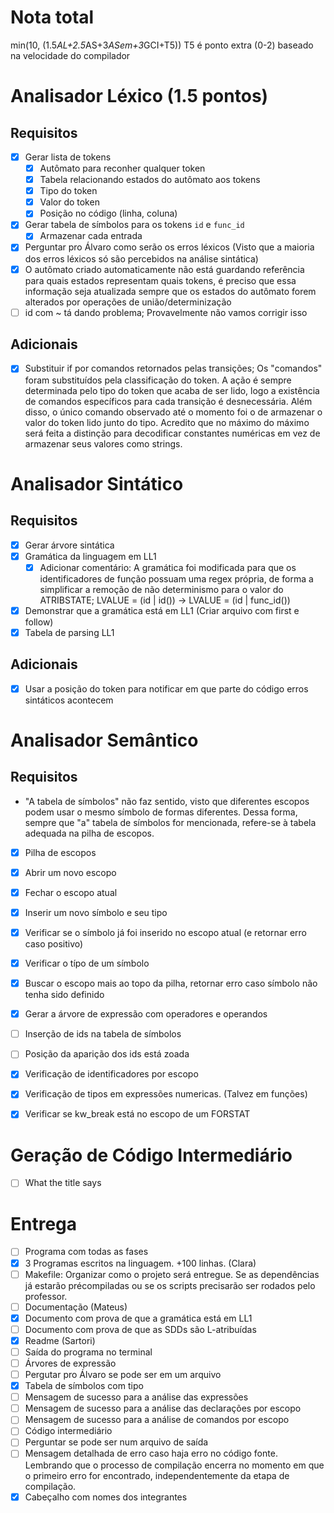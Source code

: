 # Nota total
min(10, (1.5*AL+2.5*AS+3*ASem+3*GCI+T5))
T5 é ponto extra (0-2) baseado na velocidade do compilador

# Analisador Léxico (1.5 pontos)
## Requisitos
- [x] Gerar lista de tokens
  - [x] Autômato para reconher qualquer token
  - [x] Tabela relacionando estados do autômato aos tokens
  - [x] Tipo do token
  - [x] Valor do token
  - [x] Posição no código (linha, coluna)
- [x] Gerar tabela de símbolos para os tokens `id` e `func_id`
  - [x] Armazenar cada entrada
- [x] Perguntar pro Álvaro como serão os erros léxicos (Visto que a maioria dos erros léxicos só são percebidos na análise sintática)
- [x] O autômato criado automaticamente não está guardando referência para quais estados representam quais tokens, é preciso que essa informação seja atualizada sempre que os estados do autômato forem alterados por operações de união/determinização
- [ ] id com ~ tá dando problema; Provavelmente não vamos corrigir isso
## Adicionais
- [x] Substituir if por comandos retornados pelas transições; Os "comandos" foram substituídos pela classificação do token. A ação é sempre determinada pelo tipo do token que acaba de ser lido, logo a existência de comandos específicos para cada transição é desnecessária. Além disso, o único comando observado até o momento foi o de armazenar o valor do token lido junto do tipo. Acredito que no máximo do máximo será feita a distinção para decodificar constantes numéricas em vez de armazenar seus valores como strings.

# Analisador Sintático
## Requisitos
- [x] Gerar árvore sintática
- [x] Gramática da linguagem em LL1
  - [x] Adicionar comentário: A gramática foi modificada para que os identificadores de função possuam uma regex própria, de forma a simplificar a remoção de não determinismo para o valor do ATRIBSTATE; LVALUE = (id | id()) -> LVALUE = (id | func_id())
- [x] Demonstrar que a gramática está em LL1 (Criar arquivo com first e follow)
- [x] Tabela de parsing LL1
## Adicionais
- [x] Usar a posição do token para notificar em que parte do código erros sintáticos acontecem

# Analisador Semântico
## Requisitos
* "A tabela de símbolos" não faz sentido, visto que diferentes escopos podem usar o mesmo símbolo de formas diferentes. Dessa forma, sempre que "a" tabela de símbolos for mencionada, refere-se à tabela adequada na pilha de escopos.
- [x] Pilha de escopos
 - [x] Abrir um novo escopo
 - [x] Fechar o escopo atual
 - [x] Inserir um novo símbolo e seu tipo
  - [x] Verificar se o símbolo já foi inserido no escopo atual (e retornar erro caso positivo)
 - [x] Verificar o típo de um símbolo
  - [x] Buscar o escopo mais ao topo da pilha, retornar erro caso símbolo não tenha sido definido

- [x] Gerar a árvore de expressão com operadores e operandos
- [ ] Inserção de ids na tabela de símbolos
 - [ ] Posição da aparição dos ids está zoada
- [x] Verificação de identificadores por escopo
- [x] Verificação de tipos em expressões numericas. (Talvez em funções)
- [x] Verificar se kw_break está no escopo de um FORSTAT

# Geração de Código Intermediário
- [ ] What the title says

# Entrega
- [ ] Programa com todas as fases
- [x] 3 Programas escritos na linguagem. +100 linhas. (Clara)
- [ ] Makefile: Organizar como o projeto será entregue. Se as dependências já estarão précompiladas ou se os scripts precisarão ser rodados pelo professor.
- [ ] Documentação (Mateus)
 - [x] Documento com prova de que a gramática está em LL1
 - [ ] Documento com prova de que as SDDs são L-atribuídas
- [x] Readme (Sartori)
- [ ] Saída do programa no terminal
 - [ ] Árvores de expressão
  - [ ] Pergutar pro Álvaro se pode ser em um arquivo
 - [x] Tabela de símbolos com tipo
 - [ ] Mensagem de sucesso para a análise das expressões
 - [ ] Mensagem de sucesso para a análise das declarações por escopo
 - [ ] Mensagem de sucesso para a análise de comandos por escopo
 - [ ] Código intermediário
  - [ ] Perguntar se pode ser num arquivo de saída
 - [ ] Mensagem detalhada de erro caso haja erro no código fonte. Lembrando que o processo de compilação encerra no momento em que o primeiro erro for encontrado, independentemente da etapa de compilação.
- [x] Cabeçalho com nomes dos integrantes